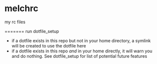 melchrc
=======

my rc files

=======
run dotfile_setup
  * if a dotfile exists in this repo but not in your home directory, a symlink will be created to use the dotfile here
  * if a dotfile exists in this repo *and* in your home directly, it will warn you and do nothing. See dotfile_setup for list of potential future features
